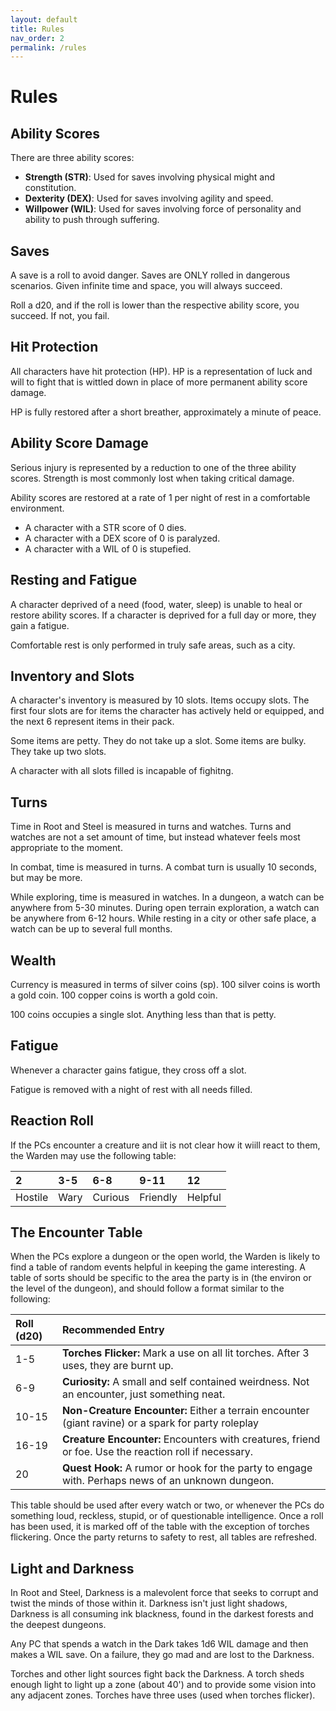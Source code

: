 ```yaml
---
layout: default
title: Rules
nav_order: 2
permalink: /rules
---
```


# Rules
## Ability Scores
There are three ability scores:
- **Strength (STR)**: Used for saves involving physical might and constitution.
- **Dexterity (DEX)**: Used for saves involving agility and speed.
- **Willpower (WIL)**: Used for saves involving force of personality and ability to push through suffering.

## Saves
A save is a roll to avoid danger. Saves are ONLY rolled in dangerous scenarios. Given infinite time and space, you will always succeed.

Roll a d20, and if the roll is lower than the respective ability score, you succeed. If not, you fail.

## Hit Protection
All characters have hit protection (HP). HP is a representation of luck and will to fight that is wittled down in place of more permanent ability score damage.

HP is fully restored after a short breather, approximately a minute of peace.

## Ability Score Damage
Serious injury is represented by a reduction to one of the three ability scores. Strength is most commonly lost when taking critical damage.

Ability scores are restored at a rate of 1 per night of rest in a comfortable environment.

- A character with a STR score of 0 dies.
- A character with a DEX score of 0 is paralyzed.
- A character with a WIL of 0 is stupefied.

## Resting and Fatigue
A character deprived of a need (food, water, sleep) is unable to heal or restore ability scores. If a character is deprived for a full day or more, they gain a fatigue.

Comfortable rest is only performed in truly safe areas, such as a city.

## Inventory and Slots
A character's inventory is measured by 10 slots. Items occupy slots. The first four slots are for items the character has actively held or equipped, and the next 6 represent items in their pack.

Some items are petty. They do not take up a slot. Some items are bulky. They take up two slots.

A character with all slots filled is incapable of fighitng.

## Turns
Time in Root and Steel is measured in turns and watches. Turns and watches are not a set amount of time, but instead whatever feels most appropriate to the moment.

In combat, time is measured in turns. A combat turn is usually 10 seconds, but may be more.

While exploring, time is measured in watches. In a dungeon, a watch can be anywhere from 5-30 minutes. During open terrain exploration, a watch can be anywhere from 6-12 hours. While resting in a city or other safe place, a watch can be up to several full months.

## Wealth
Currency is measured in terms of silver coins (sp). 100 silver coins is worth a gold coin. 100 copper coins is worth a gold coin.

100 coins occupies a single slot. Anything less than that is petty.

## Fatigue
Whenever a character gains fatigue, they cross off a slot.

Fatigue is removed with a night of rest with all needs filled.

## Reaction Roll
If the PCs encounter a creature and iit is not clear how it wiill react to them, the Warden may use the following table:

|2|3-5|6-8|9-11|12|
|:----|:----|:----|:----|:----|
|Hostile|Wary|Curious|Friendly|Helpful|

## The Encounter Table
When the PCs explore a dungeon or the open world, the Warden is likely to find a table of random events helpful in keeping the game interesting. A table of sorts should be specific to the area the party is in (the environ or the level of the dungeon), and should follow a format similar to the following:

|Roll (d20)|Recommended Entry|
|:----|:----|
|1-5|**Torches Flicker:** Mark a use on all lit torches. After 3 uses, they are burnt up.|
|6-9|**Curiosity:** A small and self contained weirdness. Not an encounter, just something neat.|
|10-15|**Non-Creature Encounter:** Either a terrain encounter (giant ravine) or a spark for party roleplay|
|16-19|**Creature Encounter:** Encounters with creatures, friend or foe. Use the reaction roll if necessary.|
|20|**Quest Hook:** A rumor or hook for the party to engage with. Perhaps news of an unknown dungeon.|

This table should be used after every watch or two, or whenever the PCs do something loud, reckless, stupid, or of questionable intelligence. Once a roll has been used, it is marked off of the table with the exception of torches flickering. Once the party returns to safety to rest, all tables are refreshed.

## Light and Darkness
In Root and Steel, Darkness is a malevolent force that seeks to corrupt and twist the minds of those within it. Darkness isn't just light shadows, Darkness is all consuming ink blackness, found in the darkest forests and the deepest dungeons.

Any PC that spends a watch in the Dark takes 1d6 WIL damage and then makes a WIL save. On a failure, they go mad and are lost to the Darkness.

Torches and other light sources fight back the Darkness. A torch sheds enough light to light up a zone (about 40') and to provide some vision into any adjacent zones. Torches have three uses (used when torches flicker).
